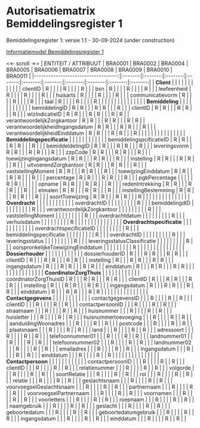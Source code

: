 # Autorisatiematrix Bemiddelingsregister 1
Bemiddelingsregister 1: versie 1.1 - 30-09-2024 (under construction)

[Informatiemodel Bemiddelingsregister 1](https://informatiemodel.istandaarden.nl/iWlz-Bemiddeling-1/)

<<- scroll ->>
|             ENTITEIT   / ATTRIBUUT | BRA0001 | BRA0002 | BRA0004 | BRA0005 | BRA0006 | BRA0007 | BRA0008 | BRA0009 | BRA0010 | BRA0011 | 
|-----------------------------------:|:-------:|:-------:|:-------:|:-------:|:-------:|:-------:|:-------:|:-------:|:-------:|:-------:|
|                        **Client**  |         |         |         |         |         |         |         |         |         |         |
|                           clientID |    R    |         |         |         |    R    |         |         |         |    R    |         |
|                                bsn |    R    |         |         |         |    R    |         |         |         |    R    |         |
|                        leefeenheid |    R    |         |         |         |    R    |         |         |         |    R    |         |
|                           huisarts |    R    |         |         |         |    R    |         |         |         |    R    |         |
|                   communicatievorm |    R    |         |         |         |    R    |         |         |         |    R    |         |
|                              taal  |    R    |         |         |         |    R    |         |         |         |    R    |         |
|                                    |         |         |         |         |         |         |         |         |         |         |
|                    **Bemiddeling** |         |         |         |         |         |         |         |         |         |         |
|                      bemiddelingID |    R    |    R    |         |         |    R    |    R    |         |         |    R    |         |
|                           clientID |    R    |    R    |         |         |    R    |    R    |         |         |    R    |         |
|                     wlzIndicatieID |    R    |    R    |         |         |    R    |    R    |         |         |    R    |    R    |
|        verantwoordelijkZorgkantoor |    R    |    R    |         |         |    R    |    R    |         |         |    R    |    R    |
|   verantwoordelijkheidIngangsdatum |    R    |    R    |         |         |    R    |    R    |         |         |    R    |         |
|      verantwoordelijkheidEinddatum |    R    |    R    |         |         |    R    |    R    |         |         |    R    |         |
|                                    |         |         |         |         |         |         |         |         |         |         |
|        **Bemiddelingspecificatie** |         |         |         |         |         |         |         |         |         |         |
|           bemiddelingspcificatieID |    R    |    R    |         |         |    R    |    R    |         |         |    R    |         |
|                   bemiddeldeIingID |    R    |    R    |         |         |    R    |    R    |         |         |    R    |         |
|                     leveringsvorm  |    R    |    R    |         |         |    R    |    R    |         |         |    R    |         |
|                           zzpCode  |    R    |    R    |         |         |    R    |    R    |         |         |    R    |         |
|            toewijzingIngangsdatum  |    R    |    R    |         |         |    R    |    R    |         |         |    R    |         |
|                         instelling |    R    |    R    |         |         |    R    |    R    |         |         |    R    |         |
|              uitvoerendZorgkantoor |    R    |    R    |         |         |    R    |    R    |         |         |    R    |         |
|                 vaststellingMoment |    R    |    R    |         |         |    R    |    R    |         |         |    R    |         |
|               toewijzingEinddatum  |    R    |    R    |         |         |    R    |    R    |         |         |    R    |         |
|                        percentage  |    R    |    R    |         |         |    R    |    R    |         |         |    R    |         |
|                      pgbPercentage |         |         |         |         |    R    |    R    |         |         |         |         |
|                             opname |    R    |    R    |         |         |    R    |    R    |         |         |    R    |         |
|                    redenIntrekking |    R    |    R    |         |         |    R    |    R    |         |         |    R    |         |
|                            etmalen |    R    |    R    |         |         |    R    |    R    |         |         |    R    |         |
|               instellingBestemming |    R    |    R    |         |         |    R    |    R    |         |         |    R    |         |
|                    soortToewijzing |    R    |    R    |         |         |    R    |    R    |         |         |    R    |         |
|                                    |         |         |         |         |         |         |         |         |         |         |
|                     **Overdracht** |         |         |         |         |         |         |         |         |         |         |
|                       overdrachtID |         |         |         |         |         |         |         |         |    R    |         |
|                     bemiddelingdID |         |         |         |         |         |         |         |         |    R    |         |
|       verantwoordelijkZorgkantoor  |         |         |         |         |         |         |         |         |    R    |         |
|                 vaststellingMoment |         |         |         |         |         |         |         |         |    R    |         |
|                    overdrachtdatum |         |         |         |         |         |         |         |         |    R    |         |
|                       verhuisdatum |         |         |         |         |         |         |         |         |    R    |         |
|                                    |         |         |         |         |         |         |         |         |         |         |
|         **Overdrachtspecificatie** |         |         |         |         |         |         |         |         |         |         |
|           overdrachtspecificatieID |         |         |         |         |         |         |         |         |    R    |         |
|            bemiddelingspecificatie |         |         |         |         |         |         |         |         |    R    |         |
|                       overdrachtID |         |         |         |         |         |         |         |         |    R    |         |
|                    leveringsstatus |         |         |         |         |         |         |         |         |    R    |         |
|       leveringsstatusClassificatie |         |         |         |         |         |         |         |         |    R    |         |
| oorspronkelijkeToewijzingEinddatum |         |         |         |         |         |         |         |         |    R    |         |
|                                    |         |         |         |         |         |         |         |         |         |         |
|                  **Dossierhouder** |         |         |         |         |         |         |         |         |         |         |
|                    dossierhouderID |    R    |         |         |    R    |    R    |         |         |    R    |    R    |         |
|                           clientID |    R    |         |         |    R    |    R    |         |         |    R    |    R    |         |
|                         instelling |    R    |         |         |    R    |    R    |         |         |    R    |    R    |         |
|                       ingangsdatum |    R    |         |         |    R    |    R    |         |         |    R    |    R    |         |
|                         einddatum  |    R    |         |         |    R    |    R    |         |         |    R    |    R    |         |
|                                    |         |         |         |         |         |         |         |         |         |         |
|           **CoordinatorZorgThuis** |         |         |         |         |         |         |         |         |         |         |
|             coordinatorZorgThuisID |    R    |         |         |    R    |    R    |         |         |    R    |    R    |         |
|                           clientID |    R    |         |         |    R    |    R    |         |         |    R    |    R    |         |
|                         instelling |    R    |         |         |    R    |    R    |         |         |    R    |    R    |         |
|                       ingangsdatum |    R    |         |         |    R    |    R    |         |         |    R    |    R    |         |
|                         einddatum  |    R    |         |         |    R    |    R    |         |         |    R    |    R    |         |
|                                    |         |         |         |         |         |         |         |         |         |         |
|                **Contactgegevens** |         |         |         |         |         |         |         |         |         |         |
|                  contactgegevensID |         |         |    R    |         |         |         |    R    |         |    R    |         |
|                           clientID |         |         |    R    |         |         |         |    R    |         |    R    |         |
|                   contactpersoonID |         |         |    R    |         |         |         |    R    |         |    R    |         |
|                         straatnaam |         |         |    R    |         |         |         |    R    |         |    R    |         |
|                         huisnummer |         |         |    R    |         |         |         |    R    |         |    R    |         |
|                         huisletter |         |         |    R    |         |         |         |    R    |         |    R    |         |
|               huisnummertoevoeging |         |         |    R    |         |         |         |    R    |         |    R    |         |
|                aanduidingWoonadres |         |         |    R    |         |         |         |    R    |         |    R    |         |
|                           postcode |         |         |    R    |         |         |         |    R    |         |    R    |         |
|                         plaatsnaam |         |         |    R    |         |         |         |    R    |         |    R    |         |
|                               land |         |         |    R    |         |         |         |    R    |         |    R    |         |
|                         adressoort |         |         |    R    |         |         |         |    R    |         |    R    |         |
|                   telefoonnummer01 |         |         |    R    |         |         |         |    R    |         |    R    |         |
|                       landnummer01 |         |         |    R    |         |         |         |    R    |         |    R    |         |
|                   telefoonnummer02 |         |         |    R    |         |         |         |    R    |         |    R    |         |
|                       landnummer02 |         |         |    R    |         |         |         |    R    |         |    R    |         |
|                         emailadres |         |         |    R    |         |         |         |    R    |         |    R    |         |
|                       ingangsdatum |         |         |    R    |         |         |         |    R    |         |    R    |         |
|                         einddatum  |         |         |    R    |         |         |         |    R    |         |    R    |         |
|                                    |         |         |         |         |         |         |         |         |         |         |
|                 **Contactpersoon** |         |         |         |         |         |         |         |         |         |         |
|                   contactpersoonID |         |         |    R    |         |         |         |    R    |         |    R    |         |
|                           clientID |         |         |    R    |         |         |         |    R    |         |    R    |         |
|                      relatienummer |         |         |    R    |         |         |         |    R    |         |    R    |         |
|                           volgorde |         |         |    R    |         |         |         |    R    |         |    R    |         |
|                       soortRelatie |         |         |    R    |         |         |         |    R    |         |    R    |         |
|                                rol |         |         |    R    |         |         |         |    R    |         |    R    |         |
|                            relatie |         |         |    R    |         |         |         |    R    |         |    R    |         |
|                      geslachtsnaam |         |         |    R    |         |         |         |    R    |         |    R    |         |
|           voorvoegselGeslachtsnaam |         |         |    R    |         |         |         |    R    |         |    R    |         |
|                        partnernaam |         |         |    R    |         |         |         |    R    |         |    R    |         |
|             voorvoegselPartnernaam |         |         |    R    |         |         |         |    R    |         |    R    |         |
|                          voornamen |         |         |    R    |         |         |         |    R    |         |    R    |         |
|                        voorletters |         |         |    R    |         |         |         |    R    |         |    R    |         |
|                           roepnaam |         |         |    R    |         |         |         |    R    |         |    R    |         |
|                        naamgebruik |         |         |    R    |         |         |         |    R    |         |    R    |         |
|                           geslacht |         |         |    R    |         |         |         |    R    |         |    R    |         |
|                      geboortedatum |         |         |    R    |         |         |         |    R    |         |    R    |         |
|               geboortedatumgebruik |         |         |    R    |         |         |         |    R    |         |    R    |         |
|                       ingangsdatum |         |         |    R    |         |         |         |    R    |         |    R    |         |
|                          einddatum |         |         |    R    |         |         |         |    R    |         |    R    |         |
 
